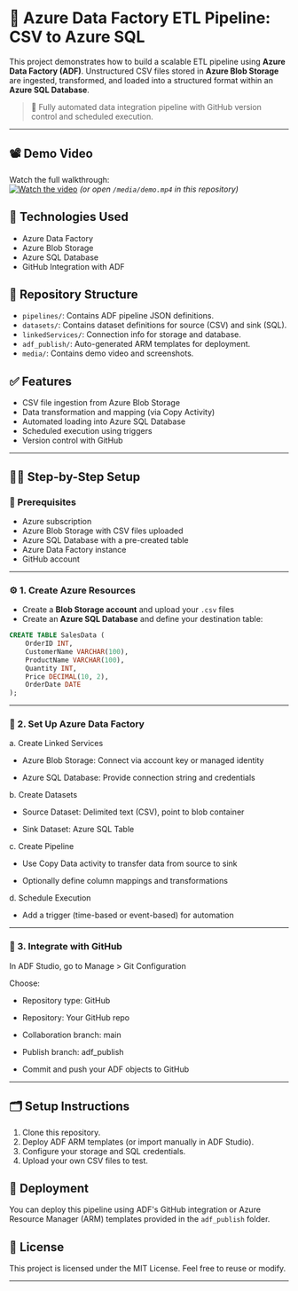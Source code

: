 # 🚀 Azure Data Factory ETL Pipeline: CSV to Azure SQL

This project demonstrates how to build a scalable ETL pipeline using **Azure Data Factory (ADF)**. Unstructured CSV files stored in **Azure Blob Storage** are ingested, transformed, and loaded into a structured format within an **Azure SQL Database**.

> 🔄 Fully automated data integration pipeline with GitHub version control and scheduled execution.

---

## 📽️ Demo Video

Watch the full walkthrough:  
[![Watch the video](media/demo-thumbnail.png)](https://github.com/Piyush972004/Azure-Data-Factory-CSV-to-Azure-SQL-ETL-Pipeline/blob/49f95b4c938c526a2bcd5f8e3eeca35bf260d80e/Azure%20data%20factory%20pipline.mp4)
_(or open `/media/demo.mp4` in this repository)_

## 🔧 Technologies Used

- Azure Data Factory
- Azure Blob Storage
- Azure SQL Database
- GitHub Integration with ADF

## 📁 Repository Structure

- `pipelines/`: Contains ADF pipeline JSON definitions.
- `datasets/`: Contains dataset definitions for source (CSV) and sink (SQL).
- `linkedServices/`: Connection info for storage and database.
- `adf_publish/`: Auto-generated ARM templates for deployment.
- `media/`: Contains demo video and screenshots.

## ✅ Features

- CSV file ingestion from Azure Blob Storage
- Data transformation and mapping (via Copy Activity)
- Automated loading into Azure SQL Database
- Scheduled execution using triggers
- Version control with GitHub


---

## 🧑‍💻 Step-by-Step Setup

### 🔧 Prerequisites
- Azure subscription
- Azure Blob Storage with CSV files uploaded
- Azure SQL Database with a pre-created table
- Azure Data Factory instance
- GitHub account

---

### ⚙️ 1. Create Azure Resources
- Create a **Blob Storage account** and upload your `.csv` files
- Create an **Azure SQL Database** and define your destination table:
```sql
CREATE TABLE SalesData (
    OrderID INT,
    CustomerName VARCHAR(100),
    ProductName VARCHAR(100),
    Quantity INT,
    Price DECIMAL(10, 2),
    OrderDate DATE
);
```


---
### 🧩 2. Set Up Azure Data Factory
a. Create Linked Services
- Azure Blob Storage: Connect via account key or managed identity

- Azure SQL Database: Provide connection string and credentials

b. Create Datasets
- Source Dataset: Delimited text (CSV), point to blob container

- Sink Dataset: Azure SQL Table

c. Create Pipeline
- Use Copy Data activity to transfer data from source to sink

- Optionally define column mappings and transformations

d. Schedule Execution
- Add a trigger (time-based or event-based) for automation
---



### 🔄 3. Integrate with GitHub
In ADF Studio, go to Manage > Git Configuration

Choose:

- Repository type: GitHub

- Repository: Your GitHub repo

- Collaboration branch: main

- Publish branch: adf_publish

- Commit and push your ADF objects to GitHub
---



## 🗂️ Setup Instructions

1. Clone this repository.
2. Deploy ADF ARM templates (or import manually in ADF Studio).
3. Configure your storage and SQL credentials.
4. Upload your own CSV files to test.

## 🚀 Deployment

You can deploy this pipeline using ADF's GitHub integration or Azure Resource Manager (ARM) templates provided in the `adf_publish` folder.

## 📄 License

This project is licensed under the MIT License. Feel free to reuse or modify.

---

